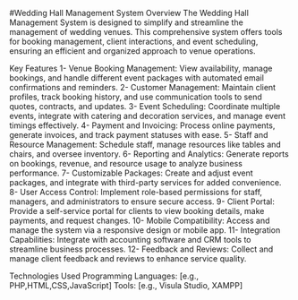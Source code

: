 #Wedding Hall Management System
Overview
The Wedding Hall Management System is designed to simplify and streamline the management of wedding venues. This comprehensive system offers tools for booking management, client interactions, and event scheduling, ensuring an efficient and organized approach to venue operations.

Key Features
1- Venue Booking Management: View availability, manage bookings, and handle different event packages with automated email confirmations and reminders.
2- Customer Management: Maintain client profiles, track booking history, and use communication tools to send quotes, contracts, and updates.
3- Event Scheduling: Coordinate multiple events, integrate with catering and decoration services, and manage event timings effectively.
4- Payment and Invoicing: Process online payments, generate invoices, and track payment statuses with ease.
5- Staff and Resource Management: Schedule staff, manage resources like tables and chairs, and oversee inventory.
6- Reporting and Analytics: Generate reports on bookings, revenue, and resource usage to analyze business performance.
7- Customizable Packages: Create and adjust event packages, and integrate with third-party services for added convenience.
8- User Access Control: Implement role-based permissions for staff, managers, and administrators to ensure secure access.
9- Client Portal: Provide a self-service portal for clients to view booking details, make payments, and request changes.
10- Mobile Compatibility: Access and manage the system via a responsive design or mobile app.
11- Integration Capabilities: Integrate with accounting software and CRM tools to streamline business processes.
12- Feedback and Reviews: Collect and manage client feedback and reviews to enhance service quality.

Technologies Used
Programming Languages: [e.g., PHP,HTML,CSS,JavaScript]
Tools: [e.g., Visula Studio, XAMPP]
